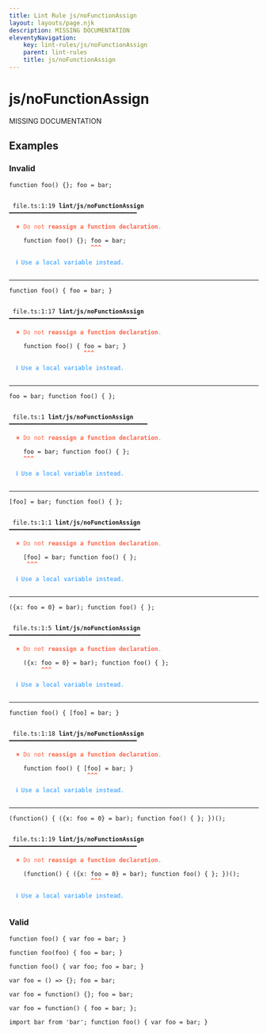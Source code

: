 ```yaml
---
title: Lint Rule js/noFunctionAssign
layout: layouts/page.njk
description: MISSING DOCUMENTATION
eleventyNavigation:
	key: lint-rules/js/noFunctionAssign
	parent: lint-rules
	title: js/noFunctionAssign
---
```


# js/noFunctionAssign

MISSING DOCUMENTATION

<!-- EVERYTHING BELOW IS AUTOGENERATED. SEE SCRIPTS FOLDER FOR UPDATE SCRIPTS hash(6310e574fc9ac3ece9d0a6bfb8b6552e97e9298a) -->

## Examples
### Invalid
<pre class="language-text"><code class="language-text"><span class="token keyword">function</span> <span class="token variable">foo</span><span class="token punctuation">(</span><span class="token punctuation">)</span> <span class="token punctuation">{</span><span class="token punctuation">}</span><span class="token punctuation">;</span> <span class="token variable">foo</span> <span class="token operator">=</span> <span class="token variable">bar</span><span class="token punctuation">;</span></code></pre>
<pre class="language-text"><code class="language-text">
 <span style="text-decoration-style: dotted;">file.ts:1:19</span> <strong>lint/js/noFunctionAssign</strong> ━━━━━━━━━━━━━━━━━━━━━━━━━━━━━━━━━━━━

  <strong><span style="color: Tomato;">✖ </span></strong><span style="color: Tomato;">Do not </span><span style="color: Tomato;"><strong>reassign a function declaration</strong></span><span style="color: Tomato;">.</span>

    <span class="token keyword">function</span> <span class="token variable">foo</span><span class="token punctuation">(</span><span class="token punctuation">)</span> <span class="token punctuation">{</span><span class="token punctuation">}</span><span class="token punctuation">;</span> <span class="token variable">foo</span> <span class="token operator">=</span> <span class="token variable">bar</span><span class="token punctuation">;</span>
                       <span style="color: Tomato;"><strong>^</strong></span><span style="color: Tomato;"><strong>^</strong></span><span style="color: Tomato;"><strong>^</strong></span>

  <strong><span style="color: DodgerBlue;">ℹ </span></strong><span style="color: DodgerBlue;">Use a local variable instead.</span>

</code></pre>

---------------

<pre class="language-text"><code class="language-text"><span class="token keyword">function</span> <span class="token variable">foo</span><span class="token punctuation">(</span><span class="token punctuation">)</span> <span class="token punctuation">{</span> <span class="token variable">foo</span> <span class="token operator">=</span> <span class="token variable">bar</span><span class="token punctuation">;</span> <span class="token punctuation">}</span></code></pre>
<pre class="language-text"><code class="language-text">
 <span style="text-decoration-style: dotted;">file.ts:1:17</span> <strong>lint/js/noFunctionAssign</strong> ━━━━━━━━━━━━━━━━━━━━━━━━━━━━━━━━━━━━

  <strong><span style="color: Tomato;">✖ </span></strong><span style="color: Tomato;">Do not </span><span style="color: Tomato;"><strong>reassign a function declaration</strong></span><span style="color: Tomato;">.</span>

    <span class="token keyword">function</span> <span class="token variable">foo</span><span class="token punctuation">(</span><span class="token punctuation">)</span> <span class="token punctuation">{</span> <span class="token variable">foo</span> <span class="token operator">=</span> <span class="token variable">bar</span><span class="token punctuation">;</span> <span class="token punctuation">}</span>
                     <span style="color: Tomato;"><strong>^</strong></span><span style="color: Tomato;"><strong>^</strong></span><span style="color: Tomato;"><strong>^</strong></span>

  <strong><span style="color: DodgerBlue;">ℹ </span></strong><span style="color: DodgerBlue;">Use a local variable instead.</span>

</code></pre>

---------------

<pre class="language-text"><code class="language-text"><span class="token variable">foo</span> <span class="token operator">=</span> <span class="token variable">bar</span><span class="token punctuation">;</span> <span class="token keyword">function</span> <span class="token variable">foo</span><span class="token punctuation">(</span><span class="token punctuation">)</span> <span class="token punctuation">{</span> <span class="token punctuation">}</span><span class="token punctuation">;</span></code></pre>
<pre class="language-text"><code class="language-text">
 <span style="text-decoration-style: dotted;">file.ts:1</span> <strong>lint/js/noFunctionAssign</strong> ━━━━━━━━━━━━━━━━━━━━━━━━━━━━━━━━━━━━━━━

  <strong><span style="color: Tomato;">✖ </span></strong><span style="color: Tomato;">Do not </span><span style="color: Tomato;"><strong>reassign a function declaration</strong></span><span style="color: Tomato;">.</span>

    <span class="token variable">foo</span> <span class="token operator">=</span> <span class="token variable">bar</span><span class="token punctuation">;</span> <span class="token keyword">function</span> <span class="token variable">foo</span><span class="token punctuation">(</span><span class="token punctuation">)</span> <span class="token punctuation">{</span> <span class="token punctuation">}</span><span class="token punctuation">;</span>
    <span style="color: Tomato;"><strong>^</strong></span><span style="color: Tomato;"><strong>^</strong></span><span style="color: Tomato;"><strong>^</strong></span>

  <strong><span style="color: DodgerBlue;">ℹ </span></strong><span style="color: DodgerBlue;">Use a local variable instead.</span>

</code></pre>

---------------

<pre class="language-text"><code class="language-text"><span class="token punctuation">[</span><span class="token variable">foo</span><span class="token punctuation">]</span> <span class="token operator">=</span> <span class="token variable">bar</span><span class="token punctuation">;</span> <span class="token keyword">function</span> <span class="token variable">foo</span><span class="token punctuation">(</span><span class="token punctuation">)</span> <span class="token punctuation">{</span> <span class="token punctuation">}</span><span class="token punctuation">;</span></code></pre>
<pre class="language-text"><code class="language-text">
 <span style="text-decoration-style: dotted;">file.ts:1:1</span> <strong>lint/js/noFunctionAssign</strong> ━━━━━━━━━━━━━━━━━━━━━━━━━━━━━━━━━━━━━

  <strong><span style="color: Tomato;">✖ </span></strong><span style="color: Tomato;">Do not </span><span style="color: Tomato;"><strong>reassign a function declaration</strong></span><span style="color: Tomato;">.</span>

    <span class="token punctuation">[</span><span class="token variable">foo</span><span class="token punctuation">]</span> <span class="token operator">=</span> <span class="token variable">bar</span><span class="token punctuation">;</span> <span class="token keyword">function</span> <span class="token variable">foo</span><span class="token punctuation">(</span><span class="token punctuation">)</span> <span class="token punctuation">{</span> <span class="token punctuation">}</span><span class="token punctuation">;</span>
     <span style="color: Tomato;"><strong>^</strong></span><span style="color: Tomato;"><strong>^</strong></span><span style="color: Tomato;"><strong>^</strong></span>

  <strong><span style="color: DodgerBlue;">ℹ </span></strong><span style="color: DodgerBlue;">Use a local variable instead.</span>

</code></pre>

---------------

<pre class="language-text"><code class="language-text"><span class="token punctuation">(</span><span class="token punctuation">{</span><span class="token variable">x</span><span class="token punctuation">:</span> <span class="token variable">foo</span> <span class="token operator">=</span> <span class="token number">0</span><span class="token punctuation">}</span> <span class="token operator">=</span> <span class="token variable">bar</span><span class="token punctuation">)</span><span class="token punctuation">;</span> <span class="token keyword">function</span> <span class="token variable">foo</span><span class="token punctuation">(</span><span class="token punctuation">)</span> <span class="token punctuation">{</span> <span class="token punctuation">}</span><span class="token punctuation">;</span></code></pre>
<pre class="language-text"><code class="language-text">
 <span style="text-decoration-style: dotted;">file.ts:1:5</span> <strong>lint/js/noFunctionAssign</strong> ━━━━━━━━━━━━━━━━━━━━━━━━━━━━━━━━━━━━━

  <strong><span style="color: Tomato;">✖ </span></strong><span style="color: Tomato;">Do not </span><span style="color: Tomato;"><strong>reassign a function declaration</strong></span><span style="color: Tomato;">.</span>

    <span class="token punctuation">(</span><span class="token punctuation">{</span><span class="token variable">x</span><span class="token punctuation">:</span> <span class="token variable">foo</span> <span class="token operator">=</span> <span class="token number">0</span><span class="token punctuation">}</span> <span class="token operator">=</span> <span class="token variable">bar</span><span class="token punctuation">)</span><span class="token punctuation">;</span> <span class="token keyword">function</span> <span class="token variable">foo</span><span class="token punctuation">(</span><span class="token punctuation">)</span> <span class="token punctuation">{</span> <span class="token punctuation">}</span><span class="token punctuation">;</span>
         <span style="color: Tomato;"><strong>^</strong></span><span style="color: Tomato;"><strong>^</strong></span><span style="color: Tomato;"><strong>^</strong></span>

  <strong><span style="color: DodgerBlue;">ℹ </span></strong><span style="color: DodgerBlue;">Use a local variable instead.</span>

</code></pre>

---------------

<pre class="language-text"><code class="language-text"><span class="token keyword">function</span> <span class="token variable">foo</span><span class="token punctuation">(</span><span class="token punctuation">)</span> <span class="token punctuation">{</span> <span class="token punctuation">[</span><span class="token variable">foo</span><span class="token punctuation">]</span> <span class="token operator">=</span> <span class="token variable">bar</span><span class="token punctuation">;</span> <span class="token punctuation">}</span></code></pre>
<pre class="language-text"><code class="language-text">
 <span style="text-decoration-style: dotted;">file.ts:1:18</span> <strong>lint/js/noFunctionAssign</strong> ━━━━━━━━━━━━━━━━━━━━━━━━━━━━━━━━━━━━

  <strong><span style="color: Tomato;">✖ </span></strong><span style="color: Tomato;">Do not </span><span style="color: Tomato;"><strong>reassign a function declaration</strong></span><span style="color: Tomato;">.</span>

    <span class="token keyword">function</span> <span class="token variable">foo</span><span class="token punctuation">(</span><span class="token punctuation">)</span> <span class="token punctuation">{</span> <span class="token punctuation">[</span><span class="token variable">foo</span><span class="token punctuation">]</span> <span class="token operator">=</span> <span class="token variable">bar</span><span class="token punctuation">;</span> <span class="token punctuation">}</span>
                      <span style="color: Tomato;"><strong>^</strong></span><span style="color: Tomato;"><strong>^</strong></span><span style="color: Tomato;"><strong>^</strong></span>

  <strong><span style="color: DodgerBlue;">ℹ </span></strong><span style="color: DodgerBlue;">Use a local variable instead.</span>

</code></pre>

---------------

<pre class="language-text"><code class="language-text"><span class="token punctuation">(</span><span class="token keyword">function</span><span class="token punctuation">(</span><span class="token punctuation">)</span> <span class="token punctuation">{</span> <span class="token punctuation">(</span><span class="token punctuation">{</span><span class="token variable">x</span><span class="token punctuation">:</span> <span class="token variable">foo</span> <span class="token operator">=</span> <span class="token number">0</span><span class="token punctuation">}</span> <span class="token operator">=</span> <span class="token variable">bar</span><span class="token punctuation">)</span><span class="token punctuation">;</span> <span class="token keyword">function</span> <span class="token variable">foo</span><span class="token punctuation">(</span><span class="token punctuation">)</span> <span class="token punctuation">{</span> <span class="token punctuation">}</span><span class="token punctuation">;</span> <span class="token punctuation">}</span><span class="token punctuation">)</span><span class="token punctuation">(</span><span class="token punctuation">)</span><span class="token punctuation">;</span></code></pre>
<pre class="language-text"><code class="language-text">
 <span style="text-decoration-style: dotted;">file.ts:1:19</span> <strong>lint/js/noFunctionAssign</strong> ━━━━━━━━━━━━━━━━━━━━━━━━━━━━━━━━━━━━

  <strong><span style="color: Tomato;">✖ </span></strong><span style="color: Tomato;">Do not </span><span style="color: Tomato;"><strong>reassign a function declaration</strong></span><span style="color: Tomato;">.</span>

    <span class="token punctuation">(</span><span class="token keyword">function</span><span class="token punctuation">(</span><span class="token punctuation">)</span> <span class="token punctuation">{</span> <span class="token punctuation">(</span><span class="token punctuation">{</span><span class="token variable">x</span><span class="token punctuation">:</span> <span class="token variable">foo</span> <span class="token operator">=</span> <span class="token number">0</span><span class="token punctuation">}</span> <span class="token operator">=</span> <span class="token variable">bar</span><span class="token punctuation">)</span><span class="token punctuation">;</span> <span class="token keyword">function</span> <span class="token variable">foo</span><span class="token punctuation">(</span><span class="token punctuation">)</span> <span class="token punctuation">{</span> <span class="token punctuation">}</span><span class="token punctuation">;</span> <span class="token punctuation">}</span><span class="token punctuation">)</span><span class="token punctuation">(</span><span class="token punctuation">)</span><span class="token punctuation">;</span>
                       <span style="color: Tomato;"><strong>^</strong></span><span style="color: Tomato;"><strong>^</strong></span><span style="color: Tomato;"><strong>^</strong></span>

  <strong><span style="color: DodgerBlue;">ℹ </span></strong><span style="color: DodgerBlue;">Use a local variable instead.</span>

</code></pre>
### Valid
<pre class="language-text"><code class="language-text"><span class="token keyword">function</span> <span class="token variable">foo</span><span class="token punctuation">(</span><span class="token punctuation">)</span> <span class="token punctuation">{</span> <span class="token keyword">var</span> <span class="token variable">foo</span> <span class="token operator">=</span> <span class="token variable">bar</span><span class="token punctuation">;</span> <span class="token punctuation">}</span></code></pre>
<pre class="language-text"><code class="language-text"><span class="token keyword">function</span> <span class="token variable">foo</span><span class="token punctuation">(</span><span class="token variable">foo</span><span class="token punctuation">)</span> <span class="token punctuation">{</span> <span class="token variable">foo</span> <span class="token operator">=</span> <span class="token variable">bar</span><span class="token punctuation">;</span> <span class="token punctuation">}</span></code></pre>
<pre class="language-text"><code class="language-text"><span class="token keyword">function</span> <span class="token variable">foo</span><span class="token punctuation">(</span><span class="token punctuation">)</span> <span class="token punctuation">{</span> <span class="token keyword">var</span> <span class="token variable">foo</span><span class="token punctuation">;</span> <span class="token variable">foo</span> <span class="token operator">=</span> <span class="token variable">bar</span><span class="token punctuation">;</span> <span class="token punctuation">}</span></code></pre>
<pre class="language-text"><code class="language-text"><span class="token keyword">var</span> <span class="token variable">foo</span> <span class="token operator">=</span> <span class="token punctuation">(</span><span class="token punctuation">)</span> <span class="token operator">=&gt;</span> <span class="token punctuation">{</span><span class="token punctuation">}</span><span class="token punctuation">;</span> <span class="token variable">foo</span> <span class="token operator">=</span> <span class="token variable">bar</span><span class="token punctuation">;</span></code></pre>
<pre class="language-text"><code class="language-text"><span class="token keyword">var</span> <span class="token variable">foo</span> <span class="token operator">=</span> <span class="token keyword">function</span><span class="token punctuation">(</span><span class="token punctuation">)</span> <span class="token punctuation">{</span><span class="token punctuation">}</span><span class="token punctuation">;</span> <span class="token variable">foo</span> <span class="token operator">=</span> <span class="token variable">bar</span><span class="token punctuation">;</span></code></pre>
<pre class="language-text"><code class="language-text"><span class="token keyword">var</span> <span class="token variable">foo</span> <span class="token operator">=</span> <span class="token keyword">function</span><span class="token punctuation">(</span><span class="token punctuation">)</span> <span class="token punctuation">{</span> <span class="token variable">foo</span> <span class="token operator">=</span> <span class="token variable">bar</span><span class="token punctuation">;</span> <span class="token punctuation">}</span><span class="token punctuation">;</span></code></pre>
<pre class="language-text"><code class="language-text"><span class="token keyword">import</span> <span class="token variable">bar</span> <span class="token keyword">from</span> <span class="token string">&apos;bar&apos;</span><span class="token punctuation">;</span> <span class="token keyword">function</span> <span class="token variable">foo</span><span class="token punctuation">(</span><span class="token punctuation">)</span> <span class="token punctuation">{</span> <span class="token keyword">var</span> <span class="token variable">foo</span> <span class="token operator">=</span> <span class="token variable">bar</span><span class="token punctuation">;</span> <span class="token punctuation">}</span></code></pre>
